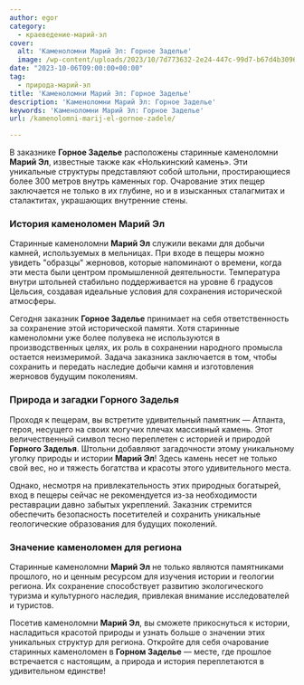 ```yaml
---
author: egor
category:
  - краеведение-марий-эл
cover:
  alt: 'Каменоломни Марий Эл: Горное Заделье'
  image: /wp-content/uploads/2023/10/7d773632-2e24-447c-99d7-b67d4b3096cf.png
date: "2023-10-06T09:00:00+00:00"
tag:
  - природа-марий-эл
title: 'Каменоломни Марий Эл: Горное Заделье'
description: 'Каменоломни Марий Эл: Горное Заделье'
keywords: 'Каменоломни Марий Эл: Горное Заделье'
url: /kamenolomni-marij-el-gornoe-zadele/

---
```

В заказнике **Горное Заделье** расположены старинные каменоломни **Марий Эл**, известные также как «Нолькинский камень». Эти уникальные структуры представляют собой штольни, простирающиеся более 300 метров внутрь каменных гор. Очарование этих пещер заключается не только в их глубине, но и в изысканных сталагмитах и сталактитах, украшающих внутренние стены.

### **История каменоломен Марий Эл**

Старинные каменоломни **Марий Эл** служили веками для добычи камней, используемых в мельницах. При входе в пещеры можно увидеть "образцы" жерновов, которые напоминают о времени, когда эти места были центром промышленной деятельности. Температура внутри штольней стабильно поддерживается на уровне 6 градусов Цельсия, создавая идеальные условия для сохранения исторической атмосферы.

Сегодня заказник **Горное Заделье** принимает на себя ответственность за сохранение этой исторической памяти. Хотя старинные каменоломни уже более полувека не используются в производственных целях, их роль в сохранении народного промысла остается неизмеримой. Задача заказника заключается в том, чтобы сохранить и передать наследие добычи камня и изготовления жерновов будущим поколениям.

### **Природа и загадки Горного Заделья**

Проходя к пещерам, вы встретите удивительный памятник — Атланта, героя, несущего на своих могучих плечах массивный камень. Этот величественный символ тесно переплетен с историей и природой **Горного Заделья**. Штольни добавляют загадочности этому уникальному уголку природы и истории **Марий Эл**! Здесь камень несет не только свой вес, но и тяжесть богатства и красоты этого удивительного места.

Однако, несмотря на привлекательность этих природных богатырей, вход в пещеры сейчас не рекомендуется из-за необходимости реставрации давно забытых укреплений. Заказник стремится обеспечить безопасность посетителей и сохранить уникальные геологические образования для будущих поколений.

### **Значение каменоломен для региона**

Старинные каменоломни **Марий Эл** не только являются памятниками прошлого, но и ценным ресурсом для изучения истории и геологии региона. Их сохранение способствует развитию экологического туризма и культурного наследия, привлекая внимание исследователей и туристов.

Посетив каменоломни **Марий Эл**, вы сможете прикоснуться к истории, насладиться красотой природы и узнать больше о значении этих уникальных структур для региона. Откройте для себя очарование старинных каменоломен в **Горном Заделье** — месте, где прошлое встречается с настоящим, а природа и история переплетаются в удивительном единстве!
